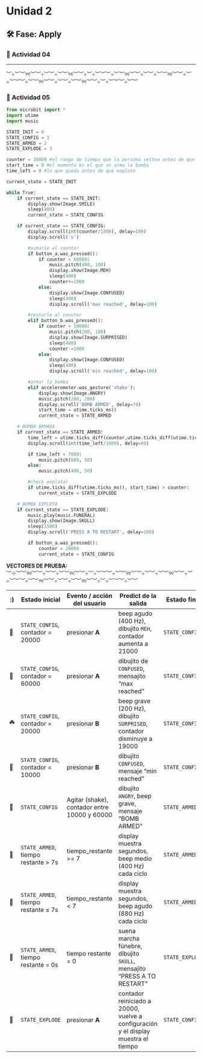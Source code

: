# Unidad 2

## 🛠 Fase: Apply

### 📝 Actividad 04

___
︶⊹︶︶୨୧︶︶⊹︶︶⊹︶︶୨୧︶︶⊹︶⊹︶︶︶⊹︶︶୨୧︶︶⊹︶︶⊹︶︶୨୧︶︶⊹︶⊹︶︶︶⊹︶︶୨୧︶︶⊹︶︶⊹︶︶୨୧︶︶⊹︶⊹︶︶︶⊹︶︶  
### 📝 Actividad 05

```bomba.py
from microbit import *
import utime
import music

STATE_INIT = 0
STATE_CONFIG = 1
STATE_ARMED = 2
STATE_EXPLODE = 3

counter = 20000 #el rango de tiempo que la persona settea antes de que explote 
start_time = 0 #el momento en el que se arma la bomba
time_left = 0 #lo que queda antes de que explote

current_state = STATE_INIT

while True:
    if current_state == STATE_INIT:
        display.show(Image.SMILE)
        sleep(400)
        current_state = STATE_CONFIG

    if current_state == STATE_CONFIG:
        display.scroll(int(counter/1000), delay=100)
        display.scroll('s')

        #sumarle al counter
        if button_a.was_pressed():
            if counter < 60000:
                music.pitch(400, 100)
                display.show(Image.MEH)
                sleep(400)
                counter+=1000
            else:
                display.show(Image.CONFUSED)
                sleep(400)
                display.scroll('max reached', delay=100)

        #restarle al counter    
        elif button_b.was_pressed():
            if counter > 10000:
                music.pitch(200, 100)
                display.show(Image.SURPRISED)
                sleep(400)
                counter-=1000
            else:
                display.show(Image.CONFUSED)
                sleep(400)
                display.scroll('min reached', delay=100)

        #armar la bomba
        elif accelerometer.was_gesture('shake'):
            display.show(Image.ANGRY)
            music.pitch(200, 200)
            display.scroll('BOMB ARMED', delay=70)
            start_time = utime.ticks_ms()
            current_state = STATE_ARMED

    # BOMBA ARMADA
    if current_state == STATE_ARMED:
        time_left = utime.ticks_diff(counter,utime.ticks_diff(utime.ticks_ms(), start_time))
        display.scroll(int(time_left/1000), delay=60)

        if time_left < 7000:
            music.pitch(880, 50)
        else:
            music.pitch(400, 50)

        #check explotar
        if utime.ticks_diff(utime.ticks_ms(), start_time) > counter:
            current_state = STATE_EXPLODE

    # BOMBA EXPLOTA
    if current_state == STATE_EXPLODE:
        music.play(music.FUNERAL)
        display.show(Image.SKULL)
        sleep(1500)
        display.scroll('PRESS A TO RESTART', delay=100)

        if button_a.was_pressed():
            counter = 20000
            current_state = STATE_CONFIG

```
**VECTORES DE PRUEBA:**  
︶⊹︶︶୨୧︶︶⊹︶︶⊹︶︶୨୧︶︶⊹︶⊹︶︶︶⊹︶︶୨୧︶︶⊹︶︶⊹︶︶୨୧︶︶⊹︶⊹︶︶︶⊹︶︶୨୧︶︶⊹︶︶⊹︶︶୨୧︶︶⊹︶⊹︶︶︶⊹︶︶  

    
| :) | Estado inicial | Evento / acción del usuario | Predict de la salida | Estado final | funciona o no |
|----|----------------|------------------------------|-------------------------------------|--------------|----|
| 🌱  | `STATE_CONFIG`, contador = 20000 | presionar **A** | beep agudo (400 Hz), dibujito `MEH`, contador aumenta a 21000 | `STATE_CONFIG` | ✅ |
| 🌿  | `STATE_CONFIG`, contador = 60000 | presionar **A** | dibujito de `CONFUSED`, mensajito “max reached” | `STATE_CONFIG` | ✅ |
| ☘️  | `STATE_CONFIG`, contador = 20000 | presionar **B** | beep grave (200 Hz), dibujito `SURPRISED`, contador disminuye a 19000 | `STATE_CONFIG` | ✅ |
| 🌼  | `STATE_CONFIG`, contador = 10000 | presionar **B** | dibujito `CONFUSED`, mensaje “min reached” | `STATE_CONFIG` | ✅ |
| 🌻  | `STATE_CONFIG` | Agitar (shake), contador entre 10000 y 60000 | dibujito `ANGRY`, beep grave, mensaje “BOMB ARMED” | `STATE_ARMED` | ✅ |
| 🍃  | `STATE_ARMED`, tiempo restante > 7s | tiempo_restante >= 7 | display muestra segundos, beep medio (400 Hz) cada ciclo | `STATE_ARMED` | ✅ |
| 🍂  | `STATE_ARMED`, tiempo restante ≤ 7s | tiempo_restante < 7 | display muestra segundos, beep agudo (880 Hz) cada ciclo | `STATE_ARMED` | ✅ |
| 🍁  | `STATE_ARMED`, tiempo restante = 0s | tiempo restante = 0 | suena marcha fúnebre, dibujito `SKULL`, mensajito “PRESS A TO RESTART” | `STATE_EXPLODE` | ✅ |
| 🌱  | `STATE_EXPLODE` | presionar **A** | contador reiniciado a 20000, vuelve a configuración y el display muestra el tiempo | `STATE_CONFIG` | ✅ |


